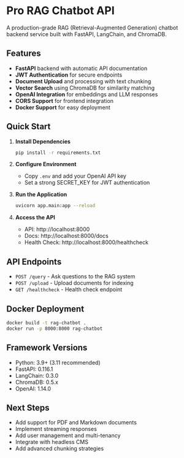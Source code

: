 # Pro RAG Chatbot API

A production-grade RAG (Retrieval-Augmented Generation) chatbot backend service built with FastAPI, LangChain, and ChromaDB.

## Features

- **FastAPI** backend with automatic API documentation
- **JWT Authentication** for secure endpoints
- **Document Upload** and processing with text chunking
- **Vector Search** using ChromaDB for similarity matching
- **OpenAI Integration** for embeddings and LLM responses
- **CORS Support** for frontend integration
- **Docker Support** for easy deployment

## Quick Start

1. **Install Dependencies**
   ```bash
   pip install -r requirements.txt
   ```

2. **Configure Environment**
   - Copy `.env` and add your OpenAI API key
   - Set a strong SECRET_KEY for JWT authentication

3. **Run the Application**
   ```bash
   uvicorn app.main:app --reload
   ```

4. **Access the API**
   - API: http://localhost:8000
   - Docs: http://localhost:8000/docs
   - Health Check: http://localhost:8000/healthcheck

## API Endpoints

- `POST /query` - Ask questions to the RAG system
- `POST /upload` - Upload documents for indexing
- `GET /healthcheck` - Health check endpoint

## Docker Deployment

```bash
docker build -t rag-chatbot .
docker run -p 8000:8000 rag-chatbot
```

## Framework Versions

- Python: 3.9+ (3.11 recommended)
- FastAPI: 0.116.1
- LangChain: 0.3.0
- ChromaDB: 0.5.x
- OpenAI: 1.14.0

## Next Steps

- Add support for PDF and Markdown documents
- Implement streaming responses
- Add user management and multi-tenancy
- Integrate with headless CMS
- Add advanced chunking strategies
